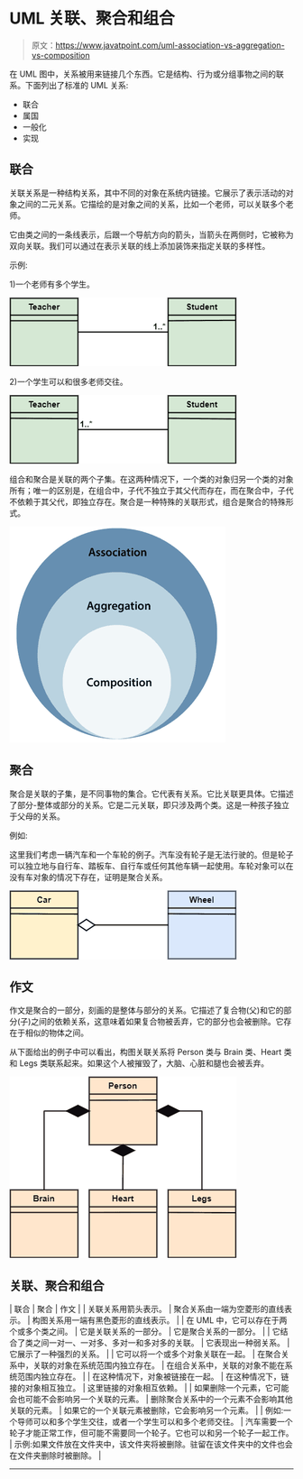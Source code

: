 # UML 关联、聚合和组合

> 原文：<https://www.javatpoint.com/uml-association-vs-aggregation-vs-composition>

在 UML 图中，关系被用来链接几个东西。它是结构、行为或分组事物之间的联系。下面列出了标准的 UML 关系:

*   联合
*   属国
*   一般化
*   实现

## 联合

关联关系是一种结构关系，其中不同的对象在系统内链接。它展示了表示活动的对象之间的二元关系。它描绘的是对象之间的关系，比如一个老师，可以关联多个老师。

它由类之间的一条线表示，后跟一个导航方向的箭头，当箭头在两侧时，它被称为双向关联。我们可以通过在表示关联的线上添加装饰来指定关联的多样性。

示例:

1)一个老师有多个学生。

![UML Association vs. Aggregation vs. Composition](img/4c67bab8306e411d332b3e39bcdc0cbb.png)

2)一个学生可以和很多老师交往。

![UML Association vs. Aggregation vs. Composition](img/b1a320f8c8b2eb86cb5df90bc522e2de.png)

组合和聚合是关联的两个子集。在这两种情况下，一个类的对象归另一个类的对象所有；唯一的区别是，在组合中，子代不独立于其父代而存在，而在聚合中，子代不依赖于其父代，即独立存在。聚合是一种特殊的关联形式，组合是聚合的特殊形式。

![UML Association vs. Aggregation vs. Composition](img/78478133c0f29428f99c0f2fe2ac958d.png)

## 聚合

聚合是关联的子集，是不同事物的集合。它代表有关系。它比关联更具体。它描述了部分-整体或部分的关系。它是二元关联，即只涉及两个类。这是一种孩子独立于父母的关系。

例如:

这里我们考虑一辆汽车和一个车轮的例子。汽车没有轮子是无法行驶的。但是轮子可以独立地与自行车、踏板车、自行车或任何其他车辆一起使用。车轮对象可以在没有车对象的情况下存在，证明是聚合关系。

![UML Association vs. Aggregation vs. Composition](img/2a8b56fbc7e4e7160b8573d6fb506c01.png)

## 作文

作文是聚合的一部分，刻画的是整体与部分的关系。它描述了复合物(父)和它的部分(子)之间的依赖关系，这意味着如果复合物被丢弃，它的部分也会被删除。它存在于相似的物体之间。

从下面给出的例子中可以看出，构图关联关系将 Person 类与 Brain 类、Heart 类和 Legs 类联系起来。如果这个人被摧毁了，大脑、心脏和腿也会被丢弃。

![UML Association vs. Aggregation vs. Composition](img/babfd0f28466a55866763e82fe6056fe.png)

## 关联、聚合和组合

| 联合 | 聚合 | 作文 |
| 关联关系用箭头表示。 | 聚合关系由一端为空菱形的直线表示。 | 构图关系用一端有黑色菱形的直线表示。 |
| 在 UML 中，它可以存在于两个或多个类之间。 | 它是关联关系的一部分。 | 它是聚合关系的一部分。 |
| 它结合了类之间一对一、一对多、多对一和多对多的关联。 | 它表现出一种弱关系。 | 它展示了一种强烈的关系。 |
| 它可以将一个或多个对象关联在一起。 | 在聚合关系中，关联的对象在系统范围内独立存在。 | 在组合关系中，关联的对象不能在系统范围内独立存在。 |
| 在这种情况下，对象被链接在一起。 | 在这种情况下，链接的对象相互独立。 | 这里链接的对象相互依赖。 |
| 如果删除一个元素，它可能会也可能不会影响另一个关联的元素。 | 删除聚合关系中的一个元素不会影响其他关联的元素。 | 如果它的一个关联元素被删除，它会影响另一个元素。 |
| 例如:一个导师可以和多个学生交往，或者一个学生可以和多个老师交往。 | 汽车需要一个轮子才能正常工作，但可能不需要同一个轮子。它也可以和另一个轮子一起工作。 | 示例:如果文件放在文件夹中，该文件夹将被删除。驻留在该文件夹中的文件也会在文件夹删除时被删除。 |

* * *